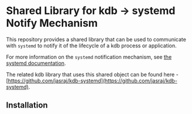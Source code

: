 # Shared Library for kdb -> systemd Notify Mechanism

This repository provides a shared library that can be used to communicate with `systemd` to notify it of the lifecycle of a kdb process or application.

For more information on the `systemd` notification mechanism, see [the systemd documentation](https://www.freedesktop.org/software/systemd/man/sd_notify.html).

The related kdb library that uses this shared object can be found here - [https://github.com/jasraj/kdb-systemd](https://github.com/jasraj/kdb-systemd).

## Installation

